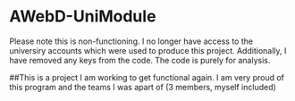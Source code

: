 # AWebD-UniModule

Please note this is non-functioning. I no longer have access to the universiry accounts which were used to produce this project.
Additionally, I have removed any keys from the code. The code is purely for analysis.

##This is a project I am working to get functional again. 
I am very proud of this program and the teams I was apart of (3 members, myself included)
